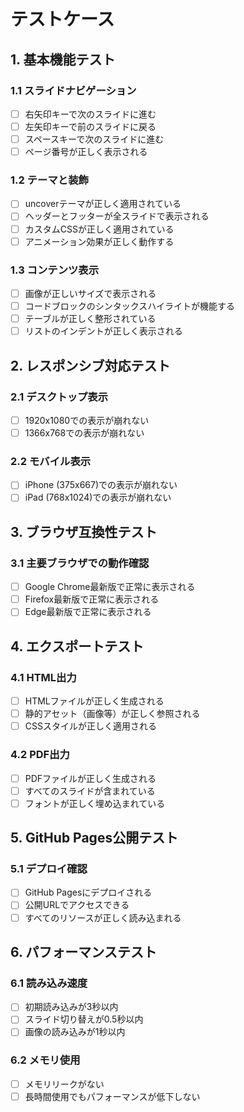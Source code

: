# テストケース

## 1. 基本機能テスト

### 1.1 スライドナビゲーション
- [ ] 右矢印キーで次のスライドに進む
- [ ] 左矢印キーで前のスライドに戻る
- [ ] スペースキーで次のスライドに進む
- [ ] ページ番号が正しく表示される

### 1.2 テーマと装飾
- [ ] uncoverテーマが正しく適用されている
- [ ] ヘッダーとフッターが全スライドで表示される
- [ ] カスタムCSSが正しく適用されている
- [ ] アニメーション効果が正しく動作する

### 1.3 コンテンツ表示
- [ ] 画像が正しいサイズで表示される
- [ ] コードブロックのシンタックスハイライトが機能する
- [ ] テーブルが正しく整形されている
- [ ] リストのインデントが正しく表示される

## 2. レスポンシブ対応テスト

### 2.1 デスクトップ表示
- [ ] 1920x1080での表示が崩れない
- [ ] 1366x768での表示が崩れない

### 2.2 モバイル表示
- [ ] iPhone (375x667)での表示が崩れない
- [ ] iPad (768x1024)での表示が崩れない

## 3. ブラウザ互換性テスト

### 3.1 主要ブラウザでの動作確認
- [ ] Google Chrome最新版で正常に表示される
- [ ] Firefox最新版で正常に表示される
- [ ] Edge最新版で正常に表示される

## 4. エクスポートテスト

### 4.1 HTML出力
- [ ] HTMLファイルが正しく生成される
- [ ] 静的アセット（画像等）が正しく参照される
- [ ] CSSスタイルが正しく適用される

### 4.2 PDF出力
- [ ] PDFファイルが正しく生成される
- [ ] すべてのスライドが含まれている
- [ ] フォントが正しく埋め込まれている

## 5. GitHub Pages公開テスト

### 5.1 デプロイ確認
- [ ] GitHub Pagesにデプロイされる
- [ ] 公開URLでアクセスできる
- [ ] すべてのリソースが正しく読み込まれる

## 6. パフォーマンステスト

### 6.1 読み込み速度
- [ ] 初期読み込みが3秒以内
- [ ] スライド切り替えが0.5秒以内
- [ ] 画像の読み込みが1秒以内

### 6.2 メモリ使用
- [ ] メモリリークがない
- [ ] 長時間使用でもパフォーマンスが低下しない
